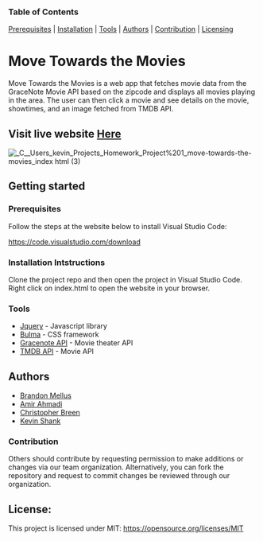  ### Table of Contents 
 [Prerequisites](#prerequisites) | [Installation](#installation-intstructions) | [Tools](#tools) | [Authors](#authors) | [Contribution](#contribution) | [Licensing](#licensing) 

# Move Towards the Movies
 
Move Towards the Movies is a web app that fetches movie data from the GraceNote Movie API based on the zipcode and displays all movies playing in the area. The user can then click a movie and see details on the movie, showtimes, and an image fetched from TMDB API.
   
  ## Visit live website [Here](https://mels065.github.io/move-towards-the-movies/)
   
 ![_C__Users_kevin_Projects_Homework_Project%201_move-towards-the-movies_index html (3)](https://user-images.githubusercontent.com/84198162/125543502-7429eeb5-8384-4286-9582-42de4103f52d.png)

 ## Getting started
    
 ### Prerequisites
    
 Follow the steps at the website below to install Visual Studio Code: 

 https://code.visualstudio.com/download


### Installation Intstructions
 Clone the project repo and then open the project in Visual Studio Code. Right click on index.html to open the website in your browser.

### Tools
- [Jquery](https://jquery.com/) - Javascript library
- [Bulma](https://bulma.io/) - CSS framework
- [Gracenote API](https://developer.tmsapi.com/docs/read/data_v1_1/movies) - Movie theater API
- [TMDB API](https://www.themoviedb.org/documentation/api) - Movie API

## Authors
* [Brandon Mellus](https://github.com/mels065)
* [Amir Ahmadi](https://github.com/eamahma)
* [Christopher Breen](https://github.com/Chrisbr916)
* [Kevin Shank](https://github.com/Bluekev22)

### Contribution
  Others should contribute by requesting permission to make additions or changes via our team organization. Alternatively, you can fork the repository and request to commit changes be reviewed through our organization. 

## License:
This project is licensed under MIT: https://opensource.org/licenses/MIT


